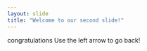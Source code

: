 ```yaml
---
layout: slide
title: "Welcome to our second slide!"
---
```

congratulations
Use the left arrow to go back!
